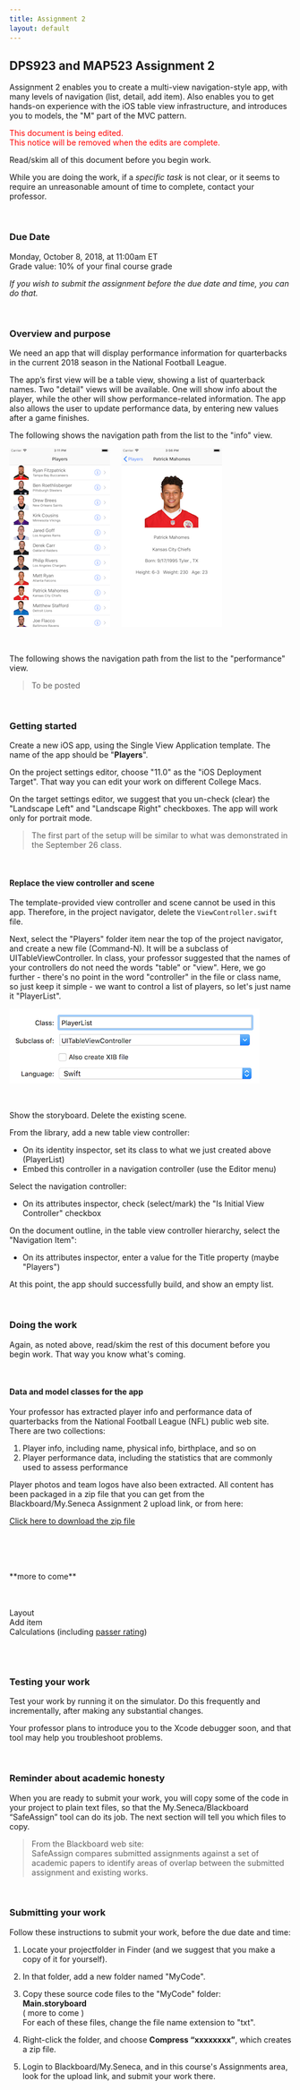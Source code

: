 ```yaml
---
title: Assignment 2
layout: default
---
```


## DPS923 and MAP523 Assignment 2

Assignment 2 enables you to create a multi-view navigation-style app, with many levels of navigation (list, detail, add item). Also enables you to get hands-on experience with the iOS table view infrastructure, and introduces you to models, the "M" part of the MVC pattern. 

<p style="color: red;"><span>This document is being edited.<br>This notice will be removed when the edits are complete.</span></p>

Read/skim all of this document before you begin work.

While you are doing the work, if a *specific task* is not clear, or it seems to require an unreasonable amount of time to complete, contact your professor. 

<br>

### Due Date

Monday, October 8, 2018, at 11:00am ET  
Grade value: 10% of your final course grade

*If you wish to submit the assignment before the due date and time, you can do that.*

<br>

### Overview and purpose

We need an app that will display performance information for quarterbacks in the current 2018 season in the National Football League.  

The app’s first view will be a table view, showing a list of quarterback names. Two "detail" views will be available. One will show info about the player, while the other will show performance-related information. The app also allows the user to update performance data, by entering new values after a game finishes. 

The following shows the navigation path from the list to the "info" view. 

![List](images/a2-list-v1.png)&nbsp;&nbsp;&nbsp;&nbsp;&nbsp;![Detail](images/a2-info-v1.png)

<br>

The following shows the navigation path from the list to the "performance" view. 

> To be posted

<br>

### Getting started

Create a new iOS app, using the Single View Application template. The name of the app should be "**Players**".  

On the project settings editor, choose "11.0" as the "iOS Deployment Target". That way you can edit your work on different College Macs. 

On the target settings editor, we suggest that you un-check (clear) the "Landscape Left" and "Landscape Right" checkboxes. The app will work only for portrait mode. 

> The first part of the setup will be similar to what was demonstrated in the September 26 class. 

<br>

#### Replace the view controller and scene

The template-provided view controller and scene cannot be used in this app. Therefore, in the project navigator, delete the ```ViewController.swift``` file. 

Next, select the "Players" folder item near the top of the project navigator, and create a new file (Command-N). It will be a subclass of UITableViewController. In class, your professor suggested that the names of your controllers do not need the words "table" or "view". Here, we go further - there's no point in the word "controller" in the file or class name, so just keep it simple - we want to control a list of players, so let's just name it "PlayerList". 

![Table view controller](images/a2-tvc-create.png)

<br>

Show the storyboard. Delete the existing scene. 

From the library, add a new table view controller:
* On its identity inspector, set its class to what we just created above (PlayerList)
* Embed this controller in a navigation controller (use the Editor menu)

Select the navigation controller:
* On its attributes inspector, check (select/mark) the "Is Initial View Controller" checkbox

On the document outline, in the table view controller hierarchy, select the "Navigation Item":
* On its attributes inspector, enter a value for the Title property (maybe "Players") 

At this point, the app should successfully build, and show an empty list. 

<br>

### Doing the work

Again, as noted above, read/skim the rest of this document before you begin work. That way you know what's coming. 

<br>

#### Data and model classes for the app

Your professor has extracted player info and performance data of quarterbacks from the National Football League (NFL) public web site. There are two collections:
1. Player info, including name, physical info, birthplace, and so on 
2. Player performance data, including the statistics that are commonly used to assess performance

Player photos and team logos have also been extracted. All content has been packaged in a zip file that you can get from the Blackboard/My.Seneca Assignment 2 upload link, or from here:

[Click here to download the zip file](a2-assets.zip)

<br>

<br>
<br>
<br>
**more to come**
<br>
<br>
<br>


Layout  
Add item  
Calculations (including [passer rating](https://en.wikipedia.org/wiki/Passer_rating))

<br>

<br>

### Testing your work

Test your work by running it on the simulator. Do this frequently and incrementally, after making any substantial changes. 

Your professor plans to introduce you to the Xcode debugger soon, and that tool may help you troubleshoot problems. 

<br>

### Reminder about academic honesty

When you are ready to submit your work, you will copy some of the code in your project to plain text files, so that the My.Seneca/Blackboard “SafeAssign” tool can do its job. The next section will tell you which files to copy.

> From the Blackboard web site:  
> SafeAssign compares submitted assignments against a set of academic papers to identify areas of overlap between the submitted assignment and existing works.

<br>

### Submitting your work

Follow these instructions to submit your work, before the due date and time:  

1. Locate your projectfolder in Finder (and we suggest that you make a copy of it for yourself).

2. In that folder, add a new folder named "MyCode".

3. Copy these source code files to the "MyCode" folder:  
**Main.storyboard**  
( more to come )  
For each of these files, change the file name extension to "txt".

4. Right-click the folder, and choose **Compress “xxxxxxxx”**, which creates a zip file.  

5. Login to Blackboard/My.Seneca, and in this course's Assignments area, look for the upload link, and submit your work there.  

<br>
